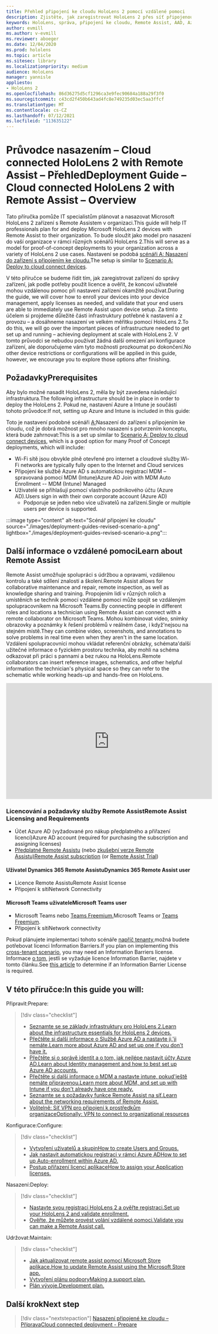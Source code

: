 ```yaml
---
title: Přehled připojení ke cloudu HoloLens 2 pomocí vzdálené pomoci
description: Zjistěte, jak zaregistrovat HoloLens 2 přes síť připojenou ke cloudu pomocí Dynamics 365 Remote Assistu.
keywords: HoloLens, správa, připojení ke cloudu, Remote Assist, AAD, Azure AD, MDM, Mobile Správa zařízení
author: evmill
ms.author: v-evmill
ms.reviewer: aboeger
ms.date: 12/04/2020
ms.prod: hololens
ms.topic: article
ms.sitesec: library
ms.localizationpriority: medium
audience: HoloLens
manager: yannisle
appliesto:
- HoloLens 2
ms.openlocfilehash: 86d36275d5cf1296ca3e9fec90684a188a29f3f0
ms.sourcegitcommit: c43cd2f450b643ad4fc8e749235d03ec5aa3ffcf
ms.translationtype: MT
ms.contentlocale: cs-CZ
ms.lasthandoff: 07/12/2021
ms.locfileid: "113635122"
---
```

# <a name="deployment-guide--cloud-connected-hololens-2-with-remote-assist--overview"></a><span data-ttu-id="0ec80-104">Průvodce nasazením – Cloud connected HoloLens 2 with Remote Assist – Přehled</span><span class="sxs-lookup"><span data-stu-id="0ec80-104">Deployment Guide – Cloud connected HoloLens 2 with Remote Assist – Overview</span></span>

<span data-ttu-id="0ec80-105">Tato příručka pomůže IT specialistům plánovat a nasazovat Microsoft HoloLens 2 zařízení s Remote Assistem v organizaci.</span><span class="sxs-lookup"><span data-stu-id="0ec80-105">This guide will help IT professionals plan for and deploy Microsoft HoloLens 2 devices with Remote Assist to their organization.</span></span> <span data-ttu-id="0ec80-106">To bude sloužit jako model pro nasazení do vaší organizace v rámci různých scénářů HoloLens 2.</span><span class="sxs-lookup"><span data-stu-id="0ec80-106">This will serve as a model for proof-of-concept deployments to your organization across a variety of HoloLens 2 use cases.</span></span> <span data-ttu-id="0ec80-107">Nastavení se podobá [scénáři A: Nasazení do zařízení s připojením ke cloudu.](https://docs.microsoft.com/hololens/common-scenarios#scenario-a)</span><span class="sxs-lookup"><span data-stu-id="0ec80-107">The setup is similar to [Scenario A: Deploy to cloud connect devices](https://docs.microsoft.com/hololens/common-scenarios#scenario-a).</span></span> 

<span data-ttu-id="0ec80-108">V této příručce se budeme řídit tím, jak zaregistrovat zařízení do správy zařízení, jak podle potřeby použít licence a ověřit, že koncoví uživatelé mohou vzdálenou pomoc při nastavení zařízení okamžitě používat.</span><span class="sxs-lookup"><span data-stu-id="0ec80-108">During the guide, we will cover how to enroll your devices into your device management, apply licenses as needed, and validate that your end users are able to immediately use Remote Assist upon device setup.</span></span> <span data-ttu-id="0ec80-109">Za tímto účelem si projdeme důležité části infrastruktury potřebné k nastavení a z provozu – a dosáhneme nasazení ve velkém měřítku pomocí HoloLens 2.</span><span class="sxs-lookup"><span data-stu-id="0ec80-109">To do this, we will go over the important pieces of infrastructure needed to get set up and running – achieving deployment at scale with HoloLens 2.</span></span> <span data-ttu-id="0ec80-110">V tomto průvodci se nebudou používat žádná další omezení ani konfigurace zařízení, ale doporučujeme vám tyto možnosti prozkoumat po dokončení.</span><span class="sxs-lookup"><span data-stu-id="0ec80-110">No other device restrictions or configurations will be applied in this guide, however, we encourage you to explore those options after finishing.</span></span>

## <a name="prerequisites"></a><span data-ttu-id="0ec80-111">Požadavky</span><span class="sxs-lookup"><span data-stu-id="0ec80-111">Prerequisites</span></span>

<span data-ttu-id="0ec80-112">Aby bylo možné nasadit HoloLens 2, měla by být zavedena následující infrastruktura.</span><span class="sxs-lookup"><span data-stu-id="0ec80-112">The following infrastructure should be in place in order to deploy the HoloLens 2.</span></span> <span data-ttu-id="0ec80-113">Pokud ne, nastavení Azure a Intune je součástí tohoto průvodce:</span><span class="sxs-lookup"><span data-stu-id="0ec80-113">If not, setting up Azure and Intune is included in this guide:</span></span>

<span data-ttu-id="0ec80-114">Toto je nastavení podobné scénáři [A:](/hololens/common-scenarios#scenario-a)Nasazení do zařízení s připojením ke cloudu, což je dobrá možnost pro mnoho nasazení s potvrzením konceptu, která bude zahrnovat:</span><span class="sxs-lookup"><span data-stu-id="0ec80-114">This is a set up similar to [Scenario A: Deploy to cloud connect devices](/hololens/common-scenarios#scenario-a), which is a good option for many Proof of Concept deployments, which will include:</span></span>

- <span data-ttu-id="0ec80-115">Wi-Fi sítě jsou obvykle plně otevřené pro internet a cloudové služby.</span><span class="sxs-lookup"><span data-stu-id="0ec80-115">Wi-Fi networks are typically fully open to the Internet and Cloud services</span></span>
- <span data-ttu-id="0ec80-116">Připojení ke službě Azure AD s automatickou registrací MDM – spravovaná pomocí MDM (Intune)</span><span class="sxs-lookup"><span data-stu-id="0ec80-116">Azure AD Join with MDM Auto Enrollment -- MDM (Intune) Managed</span></span>
- <span data-ttu-id="0ec80-117">Uživatelé se přihlašují pomocí vlastního podnikového účtu (Azure AD).</span><span class="sxs-lookup"><span data-stu-id="0ec80-117">Users sign in with their own corporate account (Azure AD)</span></span>
    - <span data-ttu-id="0ec80-118">Podporuje se jeden nebo více uživatelů na zařízení.</span><span class="sxs-lookup"><span data-stu-id="0ec80-118">Single or multiple users per device is supported.</span></span>

:::image type="content" alt-text="Scénář připojení ke cloudu" source="./images/deployment-guides-revised-scenario-a.png" lightbox="./images/deployment-guides-revised-scenario-a.png":::


## <a name="learn-about-remote-assist"></a><span data-ttu-id="0ec80-120">Další informace o vzdálené pomoci</span><span class="sxs-lookup"><span data-stu-id="0ec80-120">Learn about Remote Assist</span></span>

<span data-ttu-id="0ec80-121">Remote Assist umožňuje spolupráci s údržbou a opravami, vzdálenou kontrolu a také sdílení znalostí a školení.</span><span class="sxs-lookup"><span data-stu-id="0ec80-121">Remote Assist allows for collaborative maintenance and repair, remote inspection, as well as knowledge sharing and training.</span></span> <span data-ttu-id="0ec80-122">Propojením lidí v různých rolích a umístěních se technik pomocí vzdálené pomoci může spojit se vzdáleným spolupracovníkem na Microsoft Teams.</span><span class="sxs-lookup"><span data-stu-id="0ec80-122">By connecting people in different roles and locations a technician using Remote Assist can connect with a remote collaborator on Microsoft Teams.</span></span> <span data-ttu-id="0ec80-123">Mohou kombinovat video, snímky obrazovky a poznámky k řešení problémů v reálném čase, i když&#39;nejsou na stejném místě.</span><span class="sxs-lookup"><span data-stu-id="0ec80-123">They can combine video, screenshots, and annotations to solve problems in real time even when they aren&#39;t in the same location.</span></span> <span data-ttu-id="0ec80-124">Vzdálení spolupracovníci mohou vkládat referenční obrázky, schémata&#39;další užitečné informace o fyzickém prostoru technika, aby mohli na schéma odkazovat při práci s pannami a bez rukou na HoloLens.</span><span class="sxs-lookup"><span data-stu-id="0ec80-124">Remote collaborators can insert reference images, schematics, and other helpful information the technician&#39;s physical space so they can refer to the schematic while working heads-up and hands-free on HoloLens.</span></span>

<iframe width="560" height="315" src="https://www.youtube.com/embed/d3YT8j0yYl0" frameborder="0" allow="accelerometer; autoplay; clipboard-write; encrypted-media; gyroscope; picture-in-picture" allowfullscreen></iframe>

### <a name="remote-assist-licensing-and-requirements"></a><span data-ttu-id="0ec80-125">Licencování a požadavky služby Remote Assist</span><span class="sxs-lookup"><span data-stu-id="0ec80-125">Remote Assist Licensing and Requirements</span></span>

- <span data-ttu-id="0ec80-126">Účet Azure AD (vyžadované pro nákup předplatného a přiřazení licencí)</span><span class="sxs-lookup"><span data-stu-id="0ec80-126">Azure AD account (required for purchasing the subscription and assigning licenses)</span></span>
- <span data-ttu-id="0ec80-127">[Předplatné Remote Assistu](https://docs.microsoft.com/dynamics365/mixed-reality/remote-assist/buy-and-deploy-remote-assist) (nebo [zkušební verze Remote Assistu)](https://docs.microsoft.com/dynamics365/mixed-reality/remote-assist/try-remote-assist)</span><span class="sxs-lookup"><span data-stu-id="0ec80-127">[Remote Assist subscription](https://docs.microsoft.com/dynamics365/mixed-reality/remote-assist/buy-and-deploy-remote-assist) (or [Remote Assist Trial](https://docs.microsoft.com/dynamics365/mixed-reality/remote-assist/try-remote-assist))</span></span>
    
#### <a name="dynamics-365-remote-assist-user"></a><span data-ttu-id="0ec80-128">Uživatel Dynamics 365 Remote Assistu</span><span class="sxs-lookup"><span data-stu-id="0ec80-128">Dynamics 365 Remote Assist user</span></span>

- <span data-ttu-id="0ec80-129">Licence Remote Assistu</span><span class="sxs-lookup"><span data-stu-id="0ec80-129">Remote Assist license</span></span>
- <span data-ttu-id="0ec80-130">Připojení k síti</span><span class="sxs-lookup"><span data-stu-id="0ec80-130">Network Connectivity</span></span>

#### <a name="microsoft-teams-user"></a><span data-ttu-id="0ec80-131">Microsoft Teams uživatele</span><span class="sxs-lookup"><span data-stu-id="0ec80-131">Microsoft Teams user</span></span>

- <span data-ttu-id="0ec80-132">Microsoft Teams nebo [Teams Freemium.](https://products.office.com/microsoft-teams/free)</span><span class="sxs-lookup"><span data-stu-id="0ec80-132">Microsoft Teams or [Teams Freemium](https://products.office.com/microsoft-teams/free).</span></span>
- <span data-ttu-id="0ec80-133">Připojení k síti</span><span class="sxs-lookup"><span data-stu-id="0ec80-133">Network connectivity</span></span>

<span data-ttu-id="0ec80-134">Pokud plánujete implementaci tohoto scénáře [napříč tenanty,](https://docs.microsoft.com/dynamics365/mixed-reality/remote-assist/cross-tenant-overview#scenario-2-leasing-services-to-other-tenants)možná budete potřebovat licenci Information Barriers.</span><span class="sxs-lookup"><span data-stu-id="0ec80-134">If you plan on implementing this [cross-tenant scenario](https://docs.microsoft.com/dynamics365/mixed-reality/remote-assist/cross-tenant-overview#scenario-2-leasing-services-to-other-tenants), you may need an Information Barriers license.</span></span> <span data-ttu-id="0ec80-135">Informace [o tom,](https://docs.microsoft.com/dynamics365/mixed-reality/remote-assist/cross-tenant-licensing-implementation#step-1-determine-if-information-barriers-are-necessary) jestli se vyžaduje licence Information Barrier, najdete v tomto článku.</span><span class="sxs-lookup"><span data-stu-id="0ec80-135">See [this article](https://docs.microsoft.com/dynamics365/mixed-reality/remote-assist/cross-tenant-licensing-implementation#step-1-determine-if-information-barriers-are-necessary) to determine if an Information Barrier License is required.</span></span>

## <a name="in-this-guide-you-will"></a><span data-ttu-id="0ec80-136">V této příručce:</span><span class="sxs-lookup"><span data-stu-id="0ec80-136">In this guide you will:</span></span>

<span data-ttu-id="0ec80-137">Připravit:</span><span class="sxs-lookup"><span data-stu-id="0ec80-137">Prepare:</span></span>

> [!div class="checklist"]
> - [<span data-ttu-id="0ec80-138">Seznamte se se základy infrastruktury pro HoloLens 2.</span><span class="sxs-lookup"><span data-stu-id="0ec80-138">Learn about the infrastructure essentials for HoloLens 2 devices.</span></span>](hololens2-cloud-connected-prepare.md#infrastructure-essentials)
> - [<span data-ttu-id="0ec80-139">Přečtěte si další informace o Službě Azure AD a nastavte ji,&#39;ji nemáte.</span><span class="sxs-lookup"><span data-stu-id="0ec80-139">Learn more about Azure AD and set up one if you don&#39;t have it.</span></span>](hololens2-cloud-connected-prepare.md#azure-active-directory)
> - [<span data-ttu-id="0ec80-140">Přečtěte si o správě identit a o tom, jak nejlépe nastavit účty Azure AD.</span><span class="sxs-lookup"><span data-stu-id="0ec80-140">Learn about Identity management and how to best set up Azure AD accounts.</span></span>](hololens2-cloud-connected-prepare.md#identity-management)
> - [<span data-ttu-id="0ec80-141">Přečtěte si další informace o MDM a nastavte intune, pokud&#39;ještě nemáte připravenou.</span><span class="sxs-lookup"><span data-stu-id="0ec80-141">Learn more about MDM, and set up with Intune if you don&#39;t already have one ready.</span></span>](hololens2-cloud-connected-prepare.md#mobile-device-management)
> - [<span data-ttu-id="0ec80-142">Seznamte se s požadavky funkce Remote Assist na síť.</span><span class="sxs-lookup"><span data-stu-id="0ec80-142">Learn about the networking requirements of Remote Assist.</span></span>](hololens2-cloud-connected-prepare.md#network)
> - [<span data-ttu-id="0ec80-143">Volitelně: Síť VPN pro připojení k prostředkům organizace</span><span class="sxs-lookup"><span data-stu-id="0ec80-143">Optionally: VPN to connect to organizational resources</span></span>](hololens2-cloud-connected-prepare.md#optional-connect-your-hololens-to-vpn)

<span data-ttu-id="0ec80-144">Konfigurace:</span><span class="sxs-lookup"><span data-stu-id="0ec80-144">Configure:</span></span>

> [!div class="checklist"]
> - [<span data-ttu-id="0ec80-145">Vytvoření uživatelů a skupin</span><span class="sxs-lookup"><span data-stu-id="0ec80-145">How to create Users and Groups.</span></span>](hololens2-cloud-connected-configure.md#azure-users-and-groups)
> - [<span data-ttu-id="0ec80-146">Jak nastavit automatickou registraci v rámci Azure AD</span><span class="sxs-lookup"><span data-stu-id="0ec80-146">How to set up Auto-enrollment within Azure AD.</span></span>](hololens2-cloud-connected-configure.md#auto-enrollment-on-hololens-2)
> - [<span data-ttu-id="0ec80-147">Postup přiřazení licencí aplikace</span><span class="sxs-lookup"><span data-stu-id="0ec80-147">How to assign your Application licenses.</span></span>](hololens2-cloud-connected-configure.md#application-licenses)

<span data-ttu-id="0ec80-148">Nasazení:</span><span class="sxs-lookup"><span data-stu-id="0ec80-148">Deploy:</span></span>

> [!div class="checklist"]
> - [<span data-ttu-id="0ec80-149">Nastavte svou registraci HoloLens 2 a ověřte registraci.</span><span class="sxs-lookup"><span data-stu-id="0ec80-149">Set up your HoloLens 2 and validate enrollment.</span></span>](hololens2-cloud-connected-deploy.md#enrollment-validation)
> - [<span data-ttu-id="0ec80-150">Ověřte, že můžete provést volání vzdálené pomoci.</span><span class="sxs-lookup"><span data-stu-id="0ec80-150">Validate you can make a Remote Assist call.</span></span>](hololens2-cloud-connected-deploy.md#remote-assist-call-validation)

<span data-ttu-id="0ec80-151">Udržovat:</span><span class="sxs-lookup"><span data-stu-id="0ec80-151">Maintain:</span></span>

> [!div class="checklist"]
> - [<span data-ttu-id="0ec80-152">Jak aktualizovat remote assist pomocí Microsoft Store aplikace.</span><span class="sxs-lookup"><span data-stu-id="0ec80-152">How to update Remote Assist using the Microsoft Store app.</span></span>](hololens2-cloud-connected-maintain.md#updates)
> - [<span data-ttu-id="0ec80-153">Vytvoření plánu podpory</span><span class="sxs-lookup"><span data-stu-id="0ec80-153">Making a support plan.</span></span>](hololens2-cloud-connected-maintain.md#support-plan)
> - [<span data-ttu-id="0ec80-154">Plán vývoje.</span><span class="sxs-lookup"><span data-stu-id="0ec80-154">Development plan.</span></span>](hololens2-cloud-connected-maintain.md#development-plan)

## <a name="next-step"></a><span data-ttu-id="0ec80-155">Další krok</span><span class="sxs-lookup"><span data-stu-id="0ec80-155">Next step</span></span>

> [!div class="nextstepaction"]
> [<span data-ttu-id="0ec80-156">Nasazení připojené ke cloudu – Příprava</span><span class="sxs-lookup"><span data-stu-id="0ec80-156">Cloud connected deployment - Prepare</span></span>](hololens2-cloud-connected-prepare.md)

